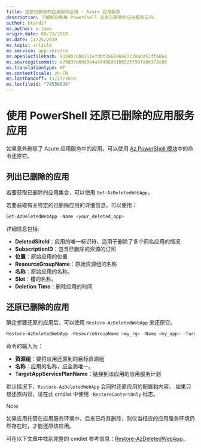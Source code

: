 ```yaml
---
title: 还原已删除的应用服务应用 - Azure 应用服务
description: 了解如何使用 PowerShell 还原已删除的应用服务应用。
author: btardif
ms.author: v-tawe
origin.date: 09/23/2019
ms.date: 11/25/2019
ms.topic: article
ms.service: app-service
ms.openlocfilehash: 9334bc6b8111efdbf2a68a6687c28a0251ffa064
ms.sourcegitcommit: e7dd37e60d0a4a9f458961b6525f99fa0e372c66
ms.translationtype: HT
ms.contentlocale: zh-CN
ms.lasthandoff: 11/27/2019
ms.locfileid: "74556036"
---
```

# <a name="restore-deleted-app-service-app-using-powershell"></a>使用 PowerShell 还原已删除的应用服务应用

如果意外删除了 Azure 应用服务中的应用，可以使用 [Az PowerShell 模块](https://docs.microsoft.com/powershell/azure/?view=azps-2.6.0&viewFallbackFrom=azps-2.2.0)中的命令还原它。

## <a name="list-deleted-apps"></a>列出已删除的应用

若要获取已删除的应用集合，可以使用 `Get-AzDeletedWebApp`。

若要获取有关特定的已删除应用的详细信息，可以使用：

```powershell
Get-AzDeletedWebApp -Name <your_deleted_app>
```

详细信息包括:

- **DeletedSiteId**：应用的唯一标识符，适用于删除了多个同名应用的情况
- **SubscriptionID**：包含已删除的资源的订阅
- **位置**：原始应用的位置
- **ResourceGroupName**：原始资源组的名称
- **名称**：原始应用的名称。
- **Slot**：槽的名称。
- **Deletion Time**：删除应用的时间  

## <a name="restore-deleted-app"></a>还原已删除的应用

确定想要还原的应用后，可以使用 `Restore-AzDeletedWebApp` 来还原它。

```powershell
Restore-AzDeletedWebApp -ResourceGroupName <my_rg> -Name <my_app> -TargetAppServicePlanName <my_asp>
```

命令的输入为：

- **资源组**：要将应用还原到的目标资源组
- **名称**：应用的名称，应全局唯一。
- **TargetAppServicePlanName**：链接到该应用的应用服务计划

默认情况下，`Restore-AzDeletedWebApp` 会同时还原应用的配置和内容。 如果只想还原内容，请在此 cmdlet 中使用 `-RestoreContentOnly` 标志。

> [!NOTE]
> 如果应用托管在应用服务环境中，后来已将其删除，则仅当相应的应用服务环境仍然存在时，才能还原该应用。
>

可在以下文章中找到完整的 cmdlet 参考信息：[Restore-AzDeletedWebApp](https://docs.microsoft.com/powershell/module/az.websites/restore-azdeletedwebapp)。
